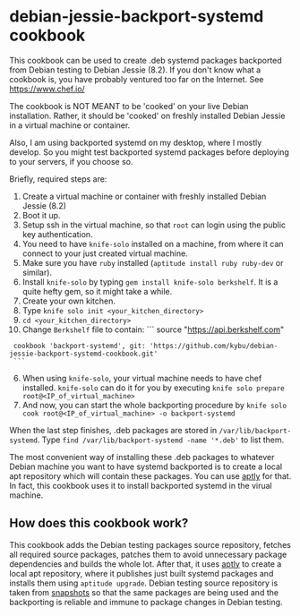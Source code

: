 debian-jessie-backport-systemd cookbook
=======================================

This cookbook can be used to create .deb systemd packages backported from Debian testing to Debian Jessie (8.2). If you don't know what a cookbook is, you have probably ventured too far on the Internet. See https://www.chef.io/

The cookbook is NOT MEANT to be 'cooked' on your live Debian installation. Rather, it should be 'cooked' on freshly installed Debian Jessie in a virtual machine or container.

Also, I am using backported systemd on my desktop, where I mostly develop. So you might test backported systemd packages before deploying to your servers, if you choose so.

Briefly, required steps are:
 1. Create a virtual machine or container with freshly installed Debian Jessie (8.2)
 2. Boot it up.
 3. Setup ssh in the virtual machine, so that `root` can login using the public key authentication.
 4. You need to have `knife-solo` installed on a machine, from where it can connect to your just created virtual machine.
   1. Make sure you have `ruby` installed (`aptitude install ruby ruby-dev` or similar).
   2. Install `knife-solo` by typing `gem install knife-solo berkshelf`. It is a quite hefty gem, so it might take a while.
 5. Create your own kitchen.
   1. Type `knife solo init <your_kitchen_directory>`
   2. `cd <your_kitchen_directory>`
   3. Change `Berkshelf` file to contain:
     ```
     source "https://api.berkshelf.com"

     cookbook 'backport-systemd', git: 'https://github.com/kybu/debian-jessie-backport-systemd-cookbook.git'
     ```     
 6. When using `knife-solo`, your virtual machine needs to have chef installed. `knife-solo` can do it for you by executing `knife solo prepare root@<IP_of_virtual_machine>`
 7. And now, you can start the whole backporting procedure by `knife solo cook root@<IP_of_virtual_machine> -o backport-systemd`

When the last step finishes, .deb packages are stored in `/var/lib/backport-systemd`. Type `find /var/lib/backport-systemd -name '*.deb'` to list them.

The most convenient way of installing these .deb packages to whatever Debian machine you want to have systemd backported is to create a local apt repository which will contain these packages. You can use [aptly](http://www.aptly.info/) for that. In fact, this cookbook uses it to install backported systemd in the virual machine.

How does this cookbook work?
----------------------------

This cookbook adds the Debian testing packages source repository, fetches all required source packages, patches them to avoid unnecessary package dependencies and builds the whole lot. After that, it uses [aptly](http://www.aptly.info) to create a local apt repository, where it publishes just built systemd packages and installs them using `aptitude upgrade`. Debian testing source repository is taken from [snapshots](http://snapshot.debian.org/archive/debian/20151117T093616Z) so that the same packages are being used and the backporting is reliable and immune to package changes in Debian testing.
